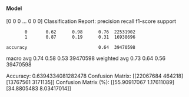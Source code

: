 #### Model
[0 0 0 ... 0 0 0]
Classification Report:
              precision    recall  f1-score   support

           0       0.62      0.98      0.76  22531902
           1       0.87      0.19      0.31  16938696

    accuracy                           0.64  39470598
   macro avg       0.74      0.58      0.53  39470598
weighted avg       0.73      0.64      0.56  39470598

Accuracy: 0.6394334081282478
Confusion Matrix:
[[22067684   464218]
 [13767561  3171135]]
Confusion Matrix (%):
[[55.90917067  1.17611089]
 [34.8805483   8.03417014]]
